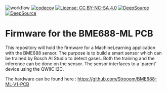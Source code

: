 ![workflow](https://github.com/strooom/BME688-ML-v1-SW/actions/workflows/testbuildrelease.yml/badge.svg)
[![codecov](https://codecov.io/gh/Strooom/BME688-ML-SW/graph/badge.svg?token=1YU44QFM6B)](https://codecov.io/gh/Strooom/BME688-ML-SW)
[![License: CC BY-NC-SA 4.0](https://img.shields.io/badge/License-CC_BY--NC--SA_4.0-lightgrey.svg)](https://creativecommons.org/licenses/by-nc-sa/4.0/)
[![DeepSource](https://app.deepsource.com/gh/Strooom/BME688-ML-SW.svg/?label=active+issues&show_trend=true&token=zlNcnPfKz-hS2mY2oRJuvLvB)](https://app.deepsource.com/gh/Strooom/BME688-ML-SW/)
[![DeepSource](https://app.deepsource.com/gh/Strooom/BME688-ML-SW.svg/?label=code+coverage&show_trend=true&token=zlNcnPfKz-hS2mY2oRJuvLvB)](https://app.deepsource.com/gh/Strooom/BME688-ML-SW/)

# Firmware for the BME688-ML PCB

This repository will hold the firmware for a MachineLearning application with the BME688 sensor.
The purpose is to build a smart sensor which can be trained by Bosch AI Studio to detect gases. Both the training and the inference can be done on the sensor. The sensor interfaces to a 'parent' device using the QWIIC I2C.

The hardware can be found here : https://github.com/Strooom/BME688-ML-V1-PCB

